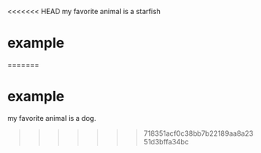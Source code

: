<<<<<<< HEAD
my favorite animal is a starfish
# example
=======
# example
my favorite animal is a dog.
>>>>>>> 718351acf0c38bb7b22189aa8a2351d3bffa34bc
